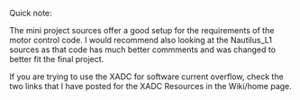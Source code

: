 Quick note:

The mini project sources offer a good setup for the requirements of the motor control code.  I would recommend also looking at the Nautilus_L1 sources as that code has much better commments and was changed to better fit the final project.

If you are trying to use the XADC for software current overflow, check the two links that I have posted for the XADC Resources in the Wiki/home page.
